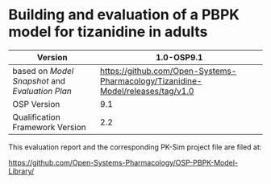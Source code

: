 # Building and evaluation of a PBPK model for tizanidine in adults



| Version                                         | 1.0-OSP9.1                                                   |
| ----------------------------------------------- | ------------------------------------------------------------ |
| based on *Model Snapshot* and *Evaluation Plan* | https://github.com/Open-Systems-Pharmacology/Tizanidine-Model/releases/tag/v1.0 |
| OSP Version                                     | 9.1                                                          |
| Qualification Framework Version                 | 2.2                                                          |

This evaluation report and the corresponding PK-Sim project file are filed at:

https://github.com/Open-Systems-Pharmacology/OSP-PBPK-Model-Library/